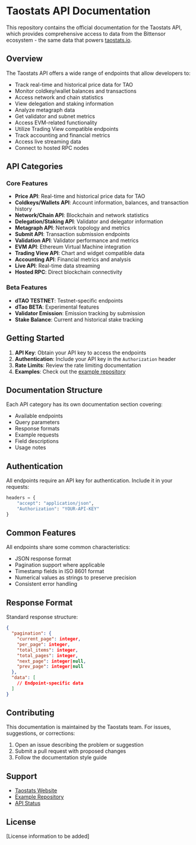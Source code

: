 # Taostats API Documentation

This repository contains the official documentation for the Taostats API, which provides comprehensive access to data from the Bittensor ecosystem - the same data that powers [taostats.io](https://taostats.io).

## Overview

The Taostats API offers a wide range of endpoints that allow developers to:
- Track real-time and historical price data for TAO
- Monitor coldkey/wallet balances and transactions
- Access network and chain statistics
- View delegation and staking information
- Analyze metagraph data
- Get validator and subnet metrics
- Access EVM-related functionality
- Utilize Trading View compatible endpoints
- Track accounting and financial metrics
- Access live streaming data
- Connect to hosted RPC nodes

## API Categories

### Core Features
- **Price API**: Real-time and historical price data for TAO
- **Coldkeys/Wallets API**: Account information, balances, and transaction history
- **Network/Chain API**: Blockchain and network statistics
- **Delegation/Staking API**: Validator and delegator information
- **Metagraph API**: Network topology and metrics
- **Submit API**: Transaction submission endpoints
- **Validation API**: Validator performance and metrics
- **EVM API**: Ethereum Virtual Machine integration
- **Trading View API**: Chart and widget compatible data
- **Accounting API**: Financial metrics and analysis
- **Live API**: Real-time data streaming
- **Hosted RPC**: Direct blockchain connectivity

### Beta Features
- **dTAO TESTNET**: Testnet-specific endpoints
- **dTao BETA**: Experimental features
- **Validator Emission**: Emission tracking by submission
- **Stake Balance**: Current and historical stake tracking

## Getting Started

1. **API Key**: Obtain your API key to access the endpoints
2. **Authentication**: Include your API key in the `Authorization` header
3. **Rate Limits**: Review the rate limiting documentation
4. **Examples**: Check out the [example repository](https://github.com/taostats/examples)

## Documentation Structure

Each API category has its own documentation section covering:
- Available endpoints
- Query parameters
- Response formats
- Example requests
- Field descriptions
- Usage notes

## Authentication

All endpoints require an API key for authentication. Include it in your requests:

```python
headers = {
    "accept": "application/json",
    "Authorization": "YOUR-API-KEY"
}
```

## Common Features

All endpoints share some common characteristics:
- JSON response format
- Pagination support where applicable
- Timestamp fields in ISO 8601 format
- Numerical values as strings to preserve precision
- Consistent error handling

## Response Format

Standard response structure:
```json
{
  "pagination": {
    "current_page": integer,
    "per_page": integer,
    "total_items": integer,
    "total_pages": integer,
    "next_page": integer|null,
    "prev_page": integer|null
  },
  "data": [
    // Endpoint-specific data
  ]
}
```

## Contributing

This documentation is maintained by the Taostats team. For issues, suggestions, or corrections:
1. Open an issue describing the problem or suggestion
2. Submit a pull request with proposed changes
3. Follow the documentation style guide

## Support

- [Taostats Website](https://taostats.io)
- [Example Repository](https://github.com/taostats/examples)
- [API Status](https://api.taostats.io/status)

## License

[License information to be added] 